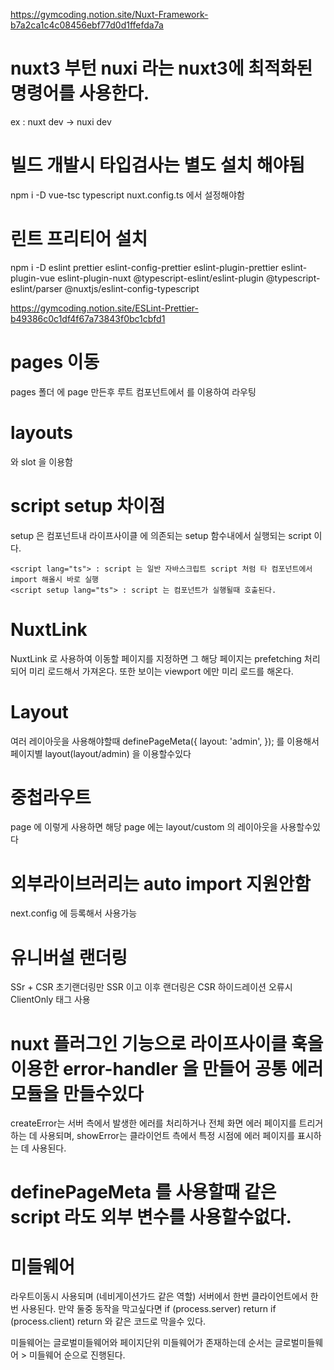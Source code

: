 https://gymcoding.notion.site/Nuxt-Framework-b7a2ca1c4c08456ebf77d0d1ffefda7a

# nuxt3 부턴 nuxi 라는 nuxt3에 최적화된 명령어를 사용한다.
ex : nuxt dev -> nuxi dev

# 빌드 개발시 타입검사는 별도 설치 해야됨
npm i -D vue-tsc typescript
nuxt.config.ts 에서 설정해야함

# 린트 프리티어 설치
npm i -D eslint prettier eslint-config-prettier eslint-plugin-prettier eslint-plugin-vue eslint-plugin-nuxt @typescript-eslint/eslint-plugin @typescript-eslint/parser @nuxtjs/eslint-config-typescript

https://gymcoding.notion.site/ESLint-Prettier-b49386c0c1df4f67a73843f0bc1cbfd1

# pages 이동
pages 폴더 에 page 만든후 루트 컴포넌트에서 <NuxtPage /> 를 이용하여 라우팅

# layouts
 <NuxtLayout> 와 slot 을 이용함

# script setup 차이점
setup 은 컴포넌트내 라이프사이클 에 의존되는 setup 함수내에서 실행되는 script 이다.
```
<script lang="ts"> : script 는 일반 자바스크립트 script 처럼 타 컴포넌트에서 import 해올시 바로 실행
<script setup lang="ts"> : script 는 컴포넌트가 실행될때 호출된다.
```

# NuxtLink 
NuxtLink 로 사용하여 이동할 페이지를 지정하면 그 해당 페이지는 prefetching 처리되어
미리 로드해서 가져온다.
또한 보이는 viewport 에만 미리 로드를 해온다. 

# Layout 
여러 레이아웃을 사용해야할때
definePageMeta({
  layout: 'admin',
});
를 이용해서 페이지별 layout(layout/admin) 을 이용할수있다

# 중첩라우트
page 에 
<NuxtLayout name="custom"> 이렇게 사용하면
해당 page 에는
layout/custom 의 레이아웃을 사용할수있다

# 외부라이브러리는 auto import 지원안함
next.config 에 등록해서 사용가능

# 유니버설 랜더링
SSr + CSR
초기랜더링만 SSR 이고 이후 랜더링은 CSR
하이드레이션 오류시 ClientOnly 태그 사용

# nuxt 플러그인 기능으로 라이프사이클 훅을 이용한 error-handler 을 만들어 공통 에러 모듈을 만들수있다
createError는 서버 측에서 발생한 에러를 처리하거나 전체 화면 에러 페이지를 트리거하는 데 사용되며, 
showError는 클라이언트 측에서 특정 시점에 에러 페이지를 표시하는 데 사용된다.

# definePageMeta 를 사용할때 같은 script 라도 외부 변수를 사용할수없다.

# 미들웨어
라우트이동시 사용되며 (네비게이션가드 같은 역할) 서버에서 한번 클라이언트에서 한번 사용된다.
만약 둘중 동작을 막고싶다면
if (process.server) return 
if (process.client) return 
와 같은 코드로 막을수 있다.

미들웨어는 글로벌미들웨어와 페이지단위 미들웨어가 존재하는데
순서는 글로벌미들웨어 > 미들웨어 순으로 진행된다.